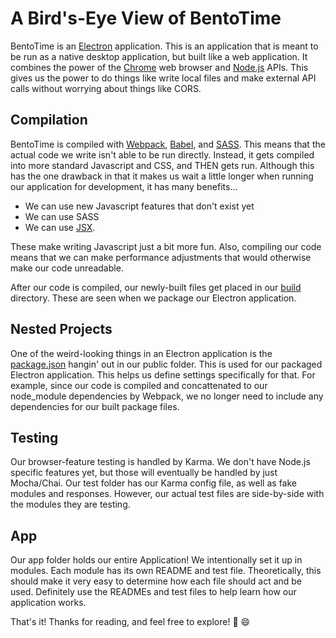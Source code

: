 A Bird's-Eye View of BentoTime
==============================
BentoTime is an [Electron](http://electron.atom.io/) application. This is an application that is meant to be run as a native desktop application, but built like a web application. It combines the power of the [Chrome](https://www.google.com/chrome/browser/desktop/index.html) web browser and [Node.js](https://nodejs.org/en/) APIs. This gives us the power to do things like write local files and make external API calls without worrying about things like CORS.

Compilation
-----------
BentoTime is compiled with [Webpack](https://webpack.github.io/), [Babel](https://babeljs.io/), and [SASS](http://sass-lang.com/). This means that the actual code we write isn't able to be run directly. Instead, it gets compiled into more standard Javascript and CSS, and THEN gets run. Although this has the one drawback in that it makes us wait a little longer when running our application for development, it has many benefits...

 * We can use new Javascript features that don't exist yet
 * We can use SASS
 * We can use [JSX](https://facebook.github.io/react/docs/jsx-in-depth.html).

These make writing Javascript just a bit more fun. Also, compiling our code means that we can make performance adjustments that would otherwise make our code unreadable.

After our code is compiled, our newly-built files get placed in our [build](../public/build) directory. These are seen when we package our Electron application.

Nested Projects
---------------
One of the weird-looking things in an Electron application is the [package.json](../public/package.json) hangin' out in our public folder. This is used for our packaged Electron application. This helps us define settings specifically for that. For example, since our code is compiled and concattenated to our node_module dependencies by Webpack, we no longer need to include any dependencies for our built package files.

Testing
-------
Our browser-feature testing is handled by Karma. We don't have Node.js specific features yet, but those will eventually be handled by just Mocha/Chai. Our test folder has our Karma config file, as well as fake modules and responses. However, our actual test files are side-by-side with the modules they are testing.

App
---
Our app folder holds our entire Application! We intentionally set it up in modules. Each module has its own README and test file. Theoretically, this should make it very easy to determine how each file should act and be used. Definitely use the READMEs and test files to help learn how our application works.

That's it! Thanks for reading, and feel free to explore! :bento: :smile:
